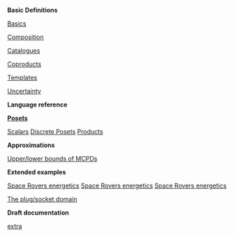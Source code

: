 
**Basic Definitions**

<a class='hidden' href='tour.html'/>

[Basics](tour_intro.html)

[Composition](tour_composition.html)

[Catalogues](tour_catalogue.html)

[Coproducts](tour_coproduct.html)

[Templates](tour_templates.html)

[Uncertainty](tour_uncertainty.html)

**Language reference**

<a class='hidden' href='reference.html'/>

[**Posets**](types.html)

[Scalars](types_scalar.html)
[Discrete Posets](types_finite_posets.html)
[Products](types_poset_products.html)



**Approximations**

[Upper/lower bounds of MCPDs](adv_approximations.html)


**Extended examples**

<a href='scenarios.html'/>

[Space Rovers energetics](energy_choices.html)
[Space Rovers energetics](energy_choices2.html)
[Space Rovers energetics](energy_choices3.html)

[The plug/socket domain](sockets.html)


**Draft documentation**

[extra](extra.html)


<!-- <a href='using_templates_drone.html'>Templates</a> -->

<style type='text/css'>
.current { color: red; }
</style>
<script type='text/javascript'>

$("a").each(function(){
	href = $(this).attr('href');
	//base = window.location.pathname;
	//resolved = resolve(href, base);
	s1 = href.split("/");
	s2 = window.location.pathname.split('/');
	s1 = s1[s1.length-1];
	s2 = s2[s2.length-1];

   if (s1 == s2) {
           $(this).addClass("current");
   }
});
</script>